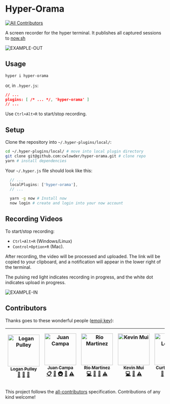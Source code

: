# Hyper-Orama
[![All Contributors](https://flat.badgen.net/github/contributors/cwlowder/hyper-orama)](#contributors)

A screen recorder for the hyper terminal. It publishes all captured sessions to [now.sh](https://zeit.co/now)

![EXAMPLE-OUT](demo-out.gif)

## Usage

```sh
hyper i hyper-orama
```

or, in `.hyper.js`:

```json
// ...
plugins: [ /* ... */, 'hyper-orama' ]
// ...
```

Use `Ctrl+Alt+R` to start/stop recording.

## Setup

Clone the repository into `~/.hyper-plugins/local/`:

```bash
cd ~/.hyper-plugins/local/ # move into local plugin directory
git clone git@github.com:cwlowder/hyper-orama.git # clone repo
yarn # install dependencies
```

Your `~/.hyper.js` file should look like this:

```javascript
  // ...
  localPlugins: ['hyper-orama'],
  // ...
```

```bash
  yarn -g now # Install now
  now login # create and login into your now account
```

## Recording Videos

To start/stop recording:

* `Ctrl+Alt+R` (Windows/Linux)
* `Control+Option+R` (Mac).

After recording, the video will be processed and uploaded. The link will be copied to your clipboard, and a notification will appear in the lower right of the terminal.

The pulsing red light indicates recording in progress, and the white dot indicates upload in progress.

![EXAMPLE-IN](demo-in.gif)

## Contributors

Thanks goes to these wonderful people ([emoji key](https://github.com/all-contributors/all-contributors#emoji-key)):

<!-- ALL-CONTRIBUTORS-LIST:START - Do not remove or modify this section -->
<!-- prettier-ignore -->
| [<img src="https://avatars3.githubusercontent.com/u/7193187?v=4" width="100px;" alt="Logan Pulley"/><br /><sub><b>Logan Pulley</b></sub>](https://github.com/lpulley)<br />[📖](https://github.com/cwlowder/hyper-orama/commits?author=lpulley "Documentation") [🤔](#ideas-lpulley "Ideas, Planning, & Feedback") [👀](#review-lpulley "Reviewed Pull Requests") | [<img src="https://avatars2.githubusercontent.com/u/1410520?v=4" width="100px;" alt="Juan Campa"/><br /><sub><b>Juan Campa</b></sub>](https://github.com/juancampa)<br />[📋](#eventOrganizing-juancampa "Event Organizing") [🤔](#ideas-juancampa "Ideas, Planning, & Feedback") [🚇](#infra-juancampa "Infrastructure (Hosting, Build-Tools, etc)") [👀](#review-juancampa "Reviewed Pull Requests") [⚠️](https://github.com/cwlowder/hyper-orama/commits?author=juancampa "Tests") | [<img src="https://avatars1.githubusercontent.com/u/35539750?v=4" width="100px;" alt="Rio Martinez"/><br /><sub><b>Rio Martinez</b></sub>](https://www.linkedin.com/in/rio-martinez/)<br />[💻](https://github.com/cwlowder/hyper-orama/commits?author=rioam2 "Code") [🎨](#design-rioam2 "Design") [🐛](https://github.com/cwlowder/hyper-orama/issues?q=author%3Arioam2 "Bug reports") [⚠️](https://github.com/cwlowder/hyper-orama/commits?author=rioam2 "Tests") | [<img src="https://avatars2.githubusercontent.com/u/17896701?v=4" width="100px;" alt="Kevin Mui"/><br /><sub><b>Kevin Mui</b></sub>](http://pages.cs.wisc.edu/~mui/)<br />[💻](https://github.com/cwlowder/hyper-orama/commits?author=kmui2 "Code") [👀](#review-kmui2 "Reviewed Pull Requests") [⚠️](https://github.com/cwlowder/hyper-orama/commits?author=kmui2 "Tests") | [<img src="https://avatars2.githubusercontent.com/u/17357997?v=4" width="100px;" alt="Curtis Lowder"/><br /><sub><b>Curtis Lowder</b></sub>](https://github.com/cwlowder)<br />[📖](https://github.com/cwlowder/hyper-orama/commits?author=cwlowder "Documentation") [🤔](#ideas-cwlowder "Ideas, Planning, & Feedback") [🐛](https://github.com/cwlowder/hyper-orama/issues?q=author%3Acwlowder "Bug reports") [💻](https://github.com/cwlowder/hyper-orama/commits?author=cwlowder "Code") | [<img src="https://avatars0.githubusercontent.com/u/8135112?v=4" width="100px;" alt="Josh Martin"/><br /><sub><b>Josh Martin</b></sub>](https://cjoshmartin.com)<br />[💻](https://github.com/cwlowder/hyper-orama/commits?author=cjoshmartin "Code") [💬](#question-cjoshmartin "Answering Questions") [🐛](https://github.com/cwlowder/hyper-orama/issues?q=author%3Acjoshmartin "Bug reports") [📖](https://github.com/cwlowder/hyper-orama/commits?author=cjoshmartin "Documentation") [🚧](#maintenance-cjoshmartin "Maintenance") | [<img src="https://avatars1.githubusercontent.com/u/9947422?v=4" width="100px;" alt="Tejas Kumar"/><br /><sub><b>Tejas Kumar</b></sub>](https://twitter.com/tejaskumar_)<br />[📋](#eventOrganizing-TejasQ "Event Organizing") [🤔](#ideas-TejasQ "Ideas, Planning, & Feedback") [🚇](#infra-TejasQ "Infrastructure (Hosting, Build-Tools, etc)") [👀](#review-TejasQ "Reviewed Pull Requests") [⚠️](https://github.com/cwlowder/hyper-orama/commits?author=TejasQ "Tests") |
| :---: | :---: | :---: | :---: | :---: | :---: | :---: |
<!-- ALL-CONTRIBUTORS-LIST:END -->

This project follows the [all-contributors](https://github.com/all-contributors/all-contributors) specification. Contributions of any kind welcome!

